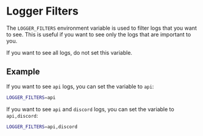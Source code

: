 # Logger Filters

The `LOGGER_FILTERS` environment variable is used to filter logs that you want to see. This is useful if you want to see only the logs that are important to you.

If you want to see all logs, do not set this variable.

## Example
If you want to see `api` logs, you can set the variable to `api`:

```bash
LOGGER_FILTERS=api
```

If you want to see `api` and `discord` logs, you can set the variable to `api,discord`:

```bash
LOGGER_FILTERS=api,discord
```